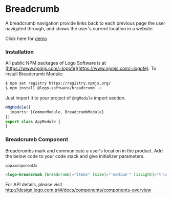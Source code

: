 # Breadcrumb

A breadcrumb navigation provide links back to each previous page the user navigated through, and shows the user's current location in a website.

Click here for [demo](http://design.logo.com.tr/#/docs/components/breadcrumb-module#breadcrumbmodule)

### Installation

All public NPM packages of Logo Software is at [https://www.npmjs.com/~logofe](https://www.npmjs.com/~logofe).
To install Breadcrumb Module:

```bash
$ npm set registry https://registry.npmjs.org/
$ npm install @logo-software/breadcrumb -s
```

Just import it to your project of `@NgModule` import section.

```typescript
@NgModule({
  imports: [CommonModule, BreadcrumbModule]
})
export class AppModule {
}
```

### Breadcrumb Component

Breadcrumbs mark and communicate a user's location in the product. Add the below code to your code stack and give initializer parameters.

<sub>app.component.ts</sub>

```html
<logo-breadcrumb [breadcrumb]="items" [size]="'medium'" [isLight]="true" [cssClasses]="css-class-name"></logo-breadcrumb>
```

For API details, please visit http://design.logo.com.tr/#/docs/components/components-overview
